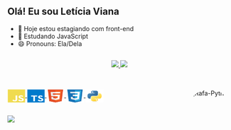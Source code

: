 ## Olá! Eu sou Letícia Viana

- 🔭 Hoje estou estagiando com front-end
- 🌱 Estudando JavaScript 
- 😄 Pronouns: Ela/Dela

##

<div align="center">
  <a href="https://github.com/leticiaviana">
  <img height="180em" src="https://github-readme-stats.vercel.app/api?username=leticiaviana&show_icons=true&theme=dark&include_all_commits=true&count_private=true"/>
  <img height="180em" src="https://github-readme-stats.vercel.app/api/top-langs/?username=leticiaviana&layout=compact&langs_count=7&theme=dark"/>
</div>
  
  ##
  
<div style="display: inline_block"><br>
  <img align="center" alt="Rafa-Js" height="30" width="40" src="https://raw.githubusercontent.com/devicons/devicon/master/icons/javascript/javascript-plain.svg">
  <img align="center" alt="Rafa-Ts" height="30" width="40" src="https://raw.githubusercontent.com/devicons/devicon/master/icons/typescript/typescript-plain.svg">
  <img align="center" alt="Rafa-HTML" height="30" width="40" src="https://raw.githubusercontent.com/devicons/devicon/master/icons/html5/html5-original.svg">
  <img align="center" alt="Rafa-CSS" height="30" width="40" src="https://raw.githubusercontent.com/devicons/devicon/master/icons/css3/css3-original.svg">
  <img align="center" alt="Rafa-Python" height="30" width="40" src="https://raw.githubusercontent.com/devicons/devicon/master/icons/python/python-original.svg">
  <img align="right" alt="Rafa-Python" height="150" style="border-radius: 50px" src="https://cdn.discordapp.com/attachments/971537642724393030/1044722973753487440/Design_sem_nome.gif">
  </div>
  
  ##
  
  <div>
    <a href="https://www.linkedin.com/in/let%C3%ADcia-viana-660861212/" target="_blank"><img src="https://img.shields.io/badge/-LinkedIn-%230077B5?style=for-the-badge&logo=linkedin&logoColor=white" target="_blank"></a> 
  </div>
  

  
          
  
